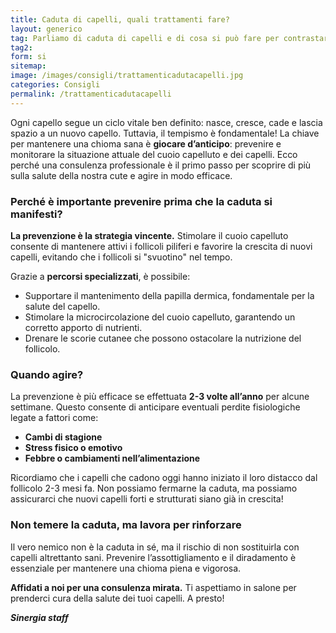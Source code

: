 ```yaml
---
title: Caduta di capelli, quali trattamenti fare?
layout: generico
tag: Parliamo di caduta di capelli e di cosa si può fare per contrastarla. Segui i consigli di Sinergia parrucchieri a Gonars
tag2:
form: si
sitemap:
image: /images/consigli/trattamenticadutacapelli.jpg
categories: Consigli
permalink: /trattamenticadutacapelli
---
```


Ogni capello segue un ciclo vitale ben definito: nasce, cresce, cade e lascia spazio a un nuovo capello. Tuttavia, il tempismo è fondamentale! La chiave per mantenere una chioma sana è **giocare d’anticipo**: prevenire e monitorare la situazione attuale del cuoio capelluto e dei capelli. Ecco perché una consulenza professionale è il primo passo per scoprire di più sulla salute della nostra cute e agire in modo efficace.

### Perché è importante prevenire prima che la caduta si manifesti?  
**La prevenzione è la strategia vincente.** Stimolare il cuoio capelluto consente di mantenere attivi i follicoli piliferi e favorire la crescita di nuovi capelli, evitando che i follicoli si "svuotino" nel tempo.  

Grazie a **percorsi specializzati**, è possibile:
- Supportare il mantenimento della papilla dermica, fondamentale per la salute del capello.  
- Stimolare la microcircolazione del cuoio capelluto, garantendo un corretto apporto di nutrienti.  
- Drenare le scorie cutanee che possono ostacolare la nutrizione del follicolo.  

### Quando agire?  
La prevenzione è più efficace se effettuata **2-3 volte all’anno** per alcune settimane. Questo consente di anticipare eventuali perdite fisiologiche legate a fattori come:  
- **Cambi di stagione**  
- **Stress fisico o emotivo**  
- **Febbre o cambiamenti nell’alimentazione**  

Ricordiamo che i capelli che cadono oggi hanno iniziato il loro distacco dal follicolo 2-3 mesi fa. Non possiamo fermarne la caduta, ma possiamo assicurarci che nuovi capelli forti e strutturati siano già in crescita!

### Non temere la caduta, ma lavora per rinforzare  
Il vero nemico non è la caduta in sé, ma il rischio di non sostituirla con capelli altrettanto sani. Prevenire l’assottigliamento e il diradamento è essenziale per mantenere una chioma piena e vigorosa.  

**Affidati a noi per una consulenza mirata.** Ti aspettiamo in salone per prenderci cura della salute dei tuoi capelli. A presto!

***Sinergia staff***
